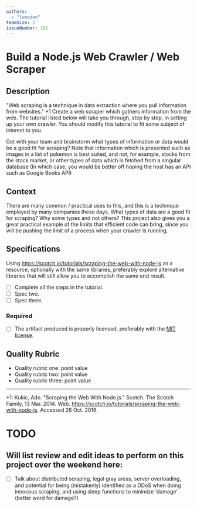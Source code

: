 ```yaml
---
authors:
  - "lumodon"
teamSize: 2
issueNumber: 102
---
```


# Build a Node.js Web Crawler / Web Scraper

## Description

"Web scraping is a technique in data extraction where you pull information from websites." *1
Create a web scraper which gathers information from the web.  The tutorial listed below will take you through, step by step, in setting up your own crawler. You should modify this tutorial to fit some subject of interest to you. 

Get with your team and brainstorm what types of information or data would be a good fit for scraping? Note that information which is presented such as images in a list of pokemon is best suited, and not, for example, stocks from the stock market, or other types of data which is fetched from a singular database (In which case, you would be better off hoping the host has an API such as Google Books API)
## Context

There are many common / practical uses to this, and this is a technique employed by many companies these days. What types of data are a good fit for scraping? Why some types and not others? This project also gives you a great practical example of the limits that efficient code can bring, since you will be pushing the limit of a process when your crawler is running.
## Specifications

Using https://scotch.io/tutorials/scraping-the-web-with-node-js as a resource, optionally with the same libraries, preferably explore alternative libraries that will still allow you to accomplish the same end result.
- [ ] Complete all the steps in the tutorial.
- [ ] Spec two.
- [ ] Spec three.
### Required
- [ ] The artifact produced is properly licensed, preferably with the [MIT license](https://opensource.org/licenses/MIT).
## Quality Rubric
- Quality rubric one: point value
- Quality rubric two: point value
- Quality rubric three: point value

---






*1: Kukic, Ado. "Scraping the Web With Node.js." Scotch. The Scotch Family, 13 Mar. 2014. Web. https://scotch.io/tutorials/scraping-the-web-with-node-js. Accessed 26 Oct. 2016. 
# TODO
## Will list review and edit ideas to perform on this project over the weekend here:
- [ ] Talk about distributed scraping, legal gray areas, server overloading, and potential for being (mistakenly) identified as a DDoS when doing innocous scraping, and using sleep functions to minimize 'damage' (better word for damage?)
